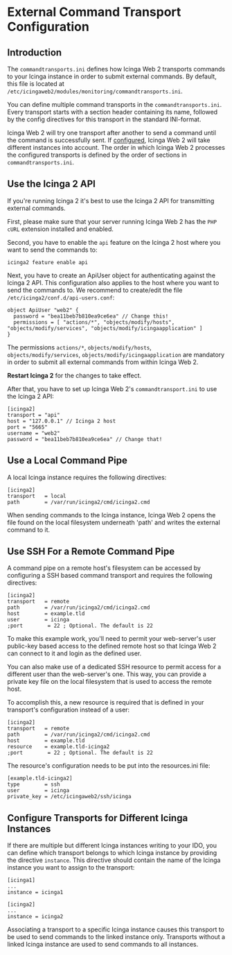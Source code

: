 # <a id="commandtransports"></a> External Command Transport Configuration

## Introduction

The `commandtransports.ini` defines how Icinga Web 2 transports commands to your Icinga instance in order to submit
external commands. By default, this file is located at `/etc/icingaweb2/modules/monitoring/commandtransports.ini`.

You can define multiple command transports in the `commandtransports.ini`. Every transport starts with a section header
containing its name, followed by the config directives for this transport in the standard INI-format.

Icinga Web 2 will try one transport after another to send a command until the command is successfully sent.
If [configured](#commandtransports-multiple-instances), Icinga Web 2 will take different instances into account.
The order in which Icinga Web 2 processes the configured transports is defined by the order of sections in
`commandtransports.ini`.

## Use the Icinga 2 API

If you're running Icinga 2 it's best to use the Icinga 2 API for transmitting external commands.

First, please make sure that your server running Icinga Web 2 has the `PHP cURL` extension installed and enabled.

Second, you have to enable the `api` feature on the Icinga 2 host where you want to send the commands to:

```
icinga2 feature enable api
```

Next, you have to create an ApiUser object for authenticating against the Icinga 2 API. This configuration also applies
to the host where you want to send the commands to. We recommend to create/edit the file
`/etc/icinga2/conf.d/api-users.conf`:

```
object ApiUser "web2" {
  password = "bea11beb7b810ea9ce6ea" // Change this!
  permissions = [ "actions/*", "objects/modify/hosts", "objects/modify/services", "objects/modify/icingaapplication" ]
}
```

The permissions `actions/*`, `objects/modify/hosts`, `objects/modify/services`, `objects/modify/icingaapplication` are
mandatory in order to submit all external commands from within Icinga Web 2.

**Restart Icinga 2** for the changes to take effect.

After that, you have to set up Icinga Web 2's `commandtransport.ini` to use the Icinga 2 API:

```
[icinga2]
transport = "api"
host = "127.0.0.1" // Icinga 2 host
port = "5665"
username = "web2"
password = "bea11beb7b810ea9ce6ea" // Change that!
```

## Use a Local Command Pipe

A local Icinga instance requires the following directives:

```
[icinga2]
transport   = local
path        = /var/run/icinga2/cmd/icinga2.cmd
```

When sending commands to the Icinga instance, Icinga Web 2 opens the file found
on the local filesystem underneath 'path' and writes the external command to it.

## Use SSH For a Remote Command Pipe

A command pipe on a remote host's filesystem can be accessed by configuring a
SSH based command transport and requires the following directives:

```
[icinga2]
transport   = remote
path        = /var/run/icinga2/cmd/icinga2.cmd
host        = example.tld
user        = icinga
;port        = 22 ; Optional. The default is 22
```

To make this example work, you'll need to permit your web-server's user
public-key based access to the defined remote host so that Icinga Web 2 can
connect to it and login as the defined user.

You can also make use of a dedicated SSH resource to permit access for a
different user than the web-server's one. This way, you can provide a private
key file on the local filesystem that is used to access the remote host.

To accomplish this, a new resource is required that is defined in your
transport's configuration instead of a user:

```
[icinga2]
transport   = remote
path        = /var/run/icinga2/cmd/icinga2.cmd
host        = example.tld
resource    = example.tld-icinga2
;port        = 22 ; Optional. The default is 22
```

The resource's configuration needs to be put into the resources.ini file:

```
[example.tld-icinga2]
type        = ssh
user        = icinga
private_key = /etc/icingaweb2/ssh/icinga
```

## <a id="commandtransports-multiple-instances"></a> Configure Transports for Different Icinga Instances

If there are multiple but different Icinga instances writing to your IDO, you can define which transport belongs to
which Icinga instance by providing the directive `instance`. This directive should contain the name of the Icinga
instance you want to assign to the transport:

```
[icinga1]
...
instance = icinga1

[icinga2]
...
instance = icinga2
```

Associating a transport to a specific Icinga instance causes this transport to be used to send commands to the linked
instance only. Transports without a linked Icinga instance are used to send commands to all instances.
